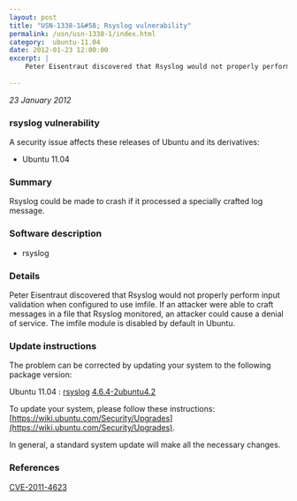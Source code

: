 ```yaml
---
layout: post
title: "USN-1338-1&#58; Rsyslog vulnerability"
permalink: /usn/usn-1338-1/index.html
category:  ubuntu-11.04
date: 2012-01-23 12:00:00
excerpt: |
    Peter Eisentraut discovered that Rsyslog would not properly perform input validation when configured to use imfile. If an attacker were able to craft messages in a file that Rsyslog monitored, an attacker could cause a denial of service. The imfile module is disabled by default in Ubuntu. 
    
--- 
```

 
 

*23 January 2012*

### rsyslog vulnerability

A security issue affects these releases of Ubuntu and its derivatives:

* Ubuntu 11.04

### Summary

Rsyslog could be made to crash if it processed a specially crafted log message.

### Software description

* rsyslog 

### Details

Peter Eisentraut discovered that Rsyslog would not properly perform input validation when configured to use imfile. If an attacker were able to craft messages in a file that Rsyslog monitored, an attacker could cause a denial of service. The imfile module is disabled by default in Ubuntu. 

### Update instructions

The problem can be corrected by updating your system to the following package version:

Ubuntu 11.04
 : [rsyslog](https://launchpad.net/ubuntu/+source/rsyslog) <span> [4.6.4-2ubuntu4.2](https://launchpad.net/ubuntu/+source/rsyslog/4.6.4-2ubuntu4.2) </span> 

To update your system, please follow these instructions: [https://wiki.ubuntu.com/Security/Upgrades](https://wiki.ubuntu.com/Security/Upgrades).

In general, a standard system update will make all the necessary changes. 

### References

 
 [CVE-2011-4623](http://people.ubuntu.com/~ubuntu-security/cve/CVE-2011-4623)
 

